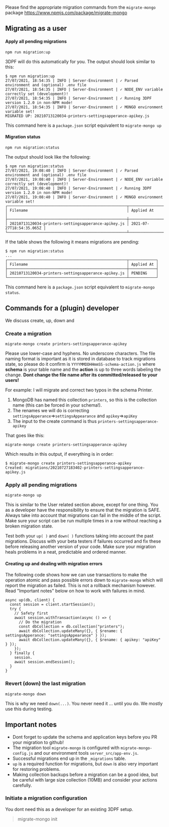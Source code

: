 Please find the appropriate migration commands from the `migrate-mongo` package
https://www.npmjs.com/package/migrate-mongo

## Migrating as a user

#### Apply all pending migrations
    npm run migration:up

3DPF will do this automatically for you. The output should look similar to this:
```
$ npm run migration:up
27/07/2021, 18:54:35 | INFO | Server-Environment | ✓ Parsed environment and (optional) .env file
27/07/2021, 18:54:35 | INFO | Server-Environment | ✓ NODE_ENV variable correctly set (development)!
27/07/2021, 18:54:35 | INFO | Server-Environment | ✓ Running 3DPF version 1.2.0 in non-NPM mode!
27/07/2021, 18:54:35 | INFO | Server-Environment | ✓ MONGO environment variable set!
MIGRATED UP: 20210713120034-printers-settingsapperance-apikey.js
```
This command here is a `package.json` script equivalent to `migrate-mongo up` 

#### Migration status
    npm run migration:status

The output should look like the following:
```
$ npm run migration:status
27/07/2021, 19:08:40 | INFO | Server-Environment | ✓ Parsed environment and (optional) .env file
27/07/2021, 19:08:40 | INFO | Server-Environment | ✓ NODE_ENV variable correctly set (development)!
27/07/2021, 19:08:40 | INFO | Server-Environment | ✓ Running 3DPF version 1.2.0 in non-NPM mode!
27/07/2021, 19:08:40 | INFO | Server-Environment | ✓ MONGO environment variable set!
┌─────────────────────────────────────────────────────┬──────────────────────────┐
│ Filename                                            │ Applied At               │
├─────────────────────────────────────────────────────┼──────────────────────────┤
│ 20210713120034-printers-settingsapperance-apikey.js │ 2021-07-27T18:54:35.065Z │
└─────────────────────────────────────────────────────┴──────────────────────────┘
```
If the table shows the following it means migrations are pending:
```
$ npm run migration:status
...
┌─────────────────────────────────────────────────────┬────────────┐
│ Filename                                            │ Applied At │
├─────────────────────────────────────────────────────┼────────────┤
│ 20210713120034-printers-settingsapperance-apikey.js │ PENDING    │
└─────────────────────────────────────────────────────┴────────────┘
```

This command here is a `package.json` script equivalent to `migrate-mongo status`.

## Commands for a (plugin) developer

We discuss create, up, down and 

### Create a migration
    migrate-mongo create printers-settingsapperance-apikey

Please use lower-case and hyphens. No underscore characters. The file naming format is important as it is stored in database to track migrations state, 
so please do it confirm is `YYYYMMDDHHmmSS-schema-action.js` where **schema** is your table name and the **action** is up to three words labeling the change. 
**Dont change the file name after its committed/released to your users!**

For example: 
I will migrate and correct two typos in the schema Printer. 

1) MongoDB has named this collection `printers`, so this is the collection name (this can be forced in your schema!).
2) The renames we will do is correcting `settingsApperance`=>`settingsAppearance` and `apikey`=>`apiKey`
3) The input to the create command is thus `printers-settingsapperance-apikey`

That goes like this:

    migrate-mongo create printers-settingsapperance-apikey

Which results in this output, if everything is in order:
```
$ migrate-mongo create printers-settingsapperance-apikey
Created: migrations/20210727183402-printers-settingsapperance-apikey.js
```

### Apply all pending migrations

    migrate-mongo up

This is similar to the User related section above, except for one thing. You as a developer have the responsibility to ensure that the migration is SAFE. Always take into account that migrations can fail in the middle of the script. Make sure your script can be run multiple times in a row without reaching a broken migration state.

Test both your `up( )` and `down( )` functions taking into account the past migrations. Discuss with your beta testers if failures occurred and fix these before releasing another version of your code. Make sure your migration heals problems in a neat, predictable and ordered manner.

#### Creating up and dealing with migration errors
The  following code shows how we can use transactions to make the operation atomic and pass possible errors down to `migrate-mongo` which will report the migration as failed.
This is not a rollback mechanism however. Read "Important notes" below on how to work with failures in mind.
```
async up(db, client) {
  const session = client.startSession();
  try {
    // Safety first
    await session.withTransaction(async () => {
      // Do the migration
      const dbCollection = db.collection("printers");
      await dbCollection.updateMany({}, { $rename: { settingsApperance: "settingsAppearance" } });
      await dbCollection.updateMany({}, { $rename: { apikey: "apiKey" } });
    });
  } finally {
    session.
    await session.endSession();
  }
}
```

### Revert (down) the last migration
    migrate-mongo down

This is why we need `down(...)`. You never need it ... until you do. We mostly use this during testing.

## Important notes
- Dont forget to update the schema and application keys before you PR your migration to github!
- The migration tool `migrate-mongo` is configured with `migrate-mongo-config.js` and our environment tools `server_src/app-env.js`.
- Successful migrations end up in the `_migrations` table.
- `up` is a required function for migrations, but `down` is also very important for restoring problems.
- Making collection backups before a migration can be a good idea, but be careful with large size collection (10MB) and consider your actions carefully.

### Initiate a migration configuration
You dont need this as a developer for an existing 3DPF setup.
> migrate-mongo init
